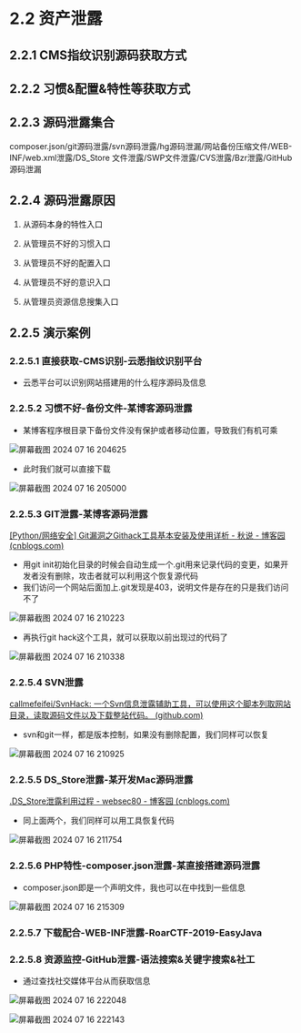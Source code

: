 # 2.2 资产泄露

## 2.2.1 CMS指纹识别源码获取方式

## 2.2.2 习惯&配置&特性等获取方式

## 2.2.3 源码泄露集合

composer.json/git源码泄露/svn源码泄露/hg源码泄漏/网站备份压缩文件/WEB-INF/web.xml泄露/DS_Store 文件泄露/SWP文件泄露/CVS泄露/Bzr泄露/GitHub源码泄漏

## 2.2.4 源码泄露原因

1. 从源码本身的特性入口

2. 从管理员不好的习惯入口

3. 从管理员不好的配置入口

4. 从管理员不好的意识入口

5. 从管理员资源信息搜集入口

## 2.2.5 演示案例

### 2.2.5.1 直接获取-CMS识别-云悉指纹识别平台

- 云悉平台可以识别网站搭建用的什么程序源码及信息

### 2.2.5.2 习惯不好-备份文件-某博客源码泄露

- 某博客程序根目录下备份文件没有保护或者移动位置，导致我们有机可乘

![屏幕截图 2024 07 16 204625](https://img.picgo.net/2024/07/16/-2024-07-16-2046254e177326ba094bb9.png)

- 此时我们就可以直接下载

![屏幕截图 2024 07 16 205000](https://img.picgo.net/2024/07/16/-2024-07-16-20500027860b605defc354.png)

### 2.2.5.3 GIT泄露-某博客源码泄露

[[Python/网络安全] Git漏洞之Githack工具基本安装及使用详析 - 秋说 - 博客园 (cnblogs.com)](https://www.cnblogs.com/qiushuo/p/17454497.html)

- 用git init初始化目录的时候会自动生成一个.git用来记录代码的变更，如果开发者没有删除，攻击者就可以利用这个恢复源代码
- 我们访问一个网站后面加上.git发现是403，说明文件是存在的只是我们访问不了

![屏幕截图 2024 07 16 210223](https://img.picgo.net/2024/07/16/-2024-07-16-2102233a5414db156260fe.png)

- 再执行git hack这个工具，就可以获取以前出现过的代码了

![屏幕截图 2024 07 16 210338](https://img.picgo.net/2024/07/16/-2024-07-16-21033825f9ebe4761a2e7e.png)

### 2.2.5.4 SVN泄露

[callmefeifei/SvnHack: 一个Svn信息泄露辅助工具，可以使用这个脚本列取网站目录，读取源码文件以及下载整站代码。 (github.com)](https://github.com/callmefeifei/SvnHack)

- svn和git一样，都是版本控制，如果没有删除配置，我们同样可以恢复

![屏幕截图 2024 07 16 210925](https://img.picgo.net/2024/07/16/-2024-07-16-21092512ffecdfed6263ba.png)

### 2.2.5.5 DS_Store泄露-某开发Mac源码泄露

[.DS_Store泄露利用过程 - websec80 - 博客园 (cnblogs.com)](https://www.cnblogs.com/websec80/p/17140890.html)

- 同上面两个，我们同样可以用工具恢复代码

![屏幕截图 2024 07 16 211754](https://img.picgo.net/2024/07/16/-2024-07-16-2117542bbf11f626df3da8.png)

### 2.2.5.6 PHP特性-composer.json泄露-某直接搭建源码泄露

- composer.json即是一个声明文件，我也可以在中找到一些信息

![屏幕截图 2024 07 16 215309](https://img.picgo.net/2024/07/16/-2024-07-16-21530996bd47b01437aeba.png)

### 2.2.5.7 下载配合-WEB-INF泄露-RoarCTF-2019-EasyJava

### 2.2.5.8 资源监控-GitHub泄露-语法搜索&关键字搜索&社工

- 通过查找社交媒体平台从而获取信息

![屏幕截图 2024 07 16 222048](https://img.picgo.net/2024/07/16/-2024-07-16-2220484a3f5e864d08830c.png)

![屏幕截图 2024 07 16 222143](https://img.picgo.net/2024/07/16/-2024-07-16-22214300353728fc64f517.png)
